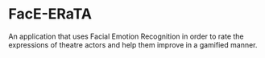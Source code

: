 # FacE-ERaTA
An application that uses Facial Emotion Recognition in order to rate the expressions of theatre actors and help them improve in a gamified manner.
